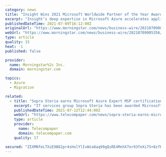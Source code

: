 ```yaml
---
category: news
title: "Insight Wins 2021 Microsoft Worldwide Partner of the Year Awards for Azure Migration and Solution Assessments"
excerpt: "Insight’s deep expertise in Microsoft Azure accelerates application modernization and cloud adoption every step of the way Insight Enterprises (NASDAQ:NSIT), the global provider of Insight Intelligent Technology Solutions™ for organizations of all ..."
publishedDateTime: 2021-07-09T16:12:00Z
originalUrl: "https://www.morningstar.com/news/business-wire/20210709005356/insight-wins-2021-microsoft-worldwide-partner-of-the-year-awards-for-azure-migration-and-solution-assessments"
webUrl: "https://www.morningstar.com/news/business-wire/20210709005356/insight-wins-2021-microsoft-worldwide-partner-of-the-year-awards-for-azure-migration-and-solution-assessments"
type: article
quality: 15
heat: -1
published: false

provider:
  name: Morningstar%2c Inc.
  domain: morningstar.com

topics:
  - Azure
  - Migration

related:
  - title: "Sopra Steria earns Microsoft Azure Expert MSP certification"
    excerpt: "IT services group Sopra Steria has been awarded Microsoft Azure Expert MSP (Managed Service Provider) status. This partner programme has been developed to ensure that end-customers and Microsoft's teams can connect with the most capable Azure managed service providers."
    publishedDateTime: 2021-07-12T12:44:00Z
    webUrl: "https://www.telecompaper.com/news/sopra-steria-earns-microsoft-azure-expert-msp-certification--1389868"
    type: article
    provider:
      name: Telecompaper
      domain: telecompaper.com
    quality: 17

secured: "ZIXMNfeLTXzE9B82pr4sHxlYlIvWza8aq99gQsRE4MnhX7or93feXi7S+8zfKDcAEzwVSBY4VWSi2d5p9UxDcQH2fjBBlma/Kdm4sTVpPzS+g/jxstNYko21STMcXU/fVeYr2SZ4bSZva4Y13q+JXOAV7Gi6LLX7u+DTRSf0B9T+vt2ogysmfiaicSJoB7jz7ssQISE3Q94+Efh9lmycyIvX9RooholNBuQI4yGe3KByERvrTrQnQp14BCBqV1+DCb7waBLzs9ybbki3SFEIxx6bT8lyVoLVyHDPgo0CE2BPdEfjINAKmOcGP7BZqKjorRm2AR7dA85vopsTeybjW+ivOOt5GL4NPsUR8TjRsf4=;CvyOGGRpXuOggnYf99qvZA=="
---
```


